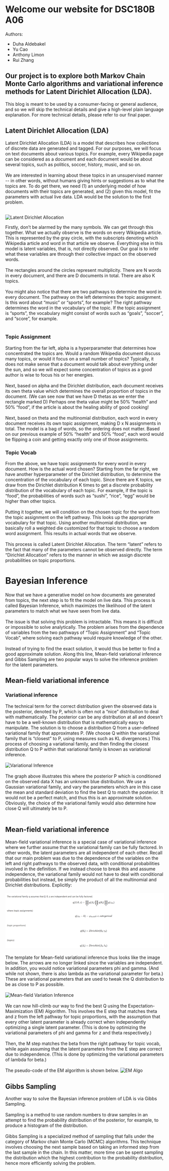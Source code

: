 # Welcome our website for DSC180B A06
Authors:
* Duha Aldebakel
* Yu Cao
* Anthony Limon
* Rui Zhang
## Our project is to explore both Markov Chain Monte Carlo algorithms and variational inference methods for Latent Dirichlet Allocation (LDA). 
This blog is meant to be used by a consumer-facing or general audience, and so we will skip the technical details and give a high-level plain language explanation. For more technical details, please refer to our final paper.
## Latent Dirichlet Allocation (LDA)
Latent Dirichlet Allocation (LDA) is a model that describes how collections of discrete data are generated and tagged. For our purposes, we will focus on text documents about various topics. For example, every Wikipedia page can be considered as a document and each document would be about several topics, such as politics, soccer, history, music, and so on. 
<br>
<br>
We are interested in learning about these topics in an unsupervised manner -- in other words, without humans giving hints or suggestions as to what the topics are. To do get there, we need (1) an underlying model of how documents with their topics are generated, and (2) given this model, fit the parameters with actual live data. LDA would be the solution to the first problem.
<br>
<br>

![Latent Dirichlet Allocation](https://github.com/a1limon/DSC180B.visual.io/blob/gh-pages/images/lda_graphical_model.png?raw=true)

Firstly, don’t be alarmed by the many symbols. We can get through this together. What we actually observe is the words on every Wikipedia article. This is represented by the gray circle, with the subscripts denoting which Wikipedia article and word in that article we observe. Everything else in this model is latent variables, that is, not directly observed. Our goal is to infer what these variables are through their collective impact on the observed words. 
<br>
<br>
The rectangles around the circles represent multiplicity. There are N words in every document, and there are D documents in total. There are also K topics.
<br>
<br>
You might also notice that there are two pathways to determine the word in every document. The pathway on the left determines the topic assignment. Is this word about “music” or “sports”, for example? The right pathway determines the word in the vocabulary of the topic. If the topic assignment is “sports”, the vocabulary might consist of words such as “goals”, “soccer”, and “score”, for example.
<br>
<br>
### Topic Assignment
Starting from the far left, alpha is a hyperparameter that determines how concentrated the topics are. Would a random Wikipedia document discuss many topics, or would it focus on a small number of topics? Typically, it does not make sense that a document would talk about everything under the sun, and so we will expect some concentration of topics as a good author is wise to focus his or her energies.
<br>
<br>
Next, based on alpha and the Dirichlet distribution, each document receives its own theta value which determines the overall proportion of topics in the document. (We can see now that we have D thetas as we enter the rectangle marked D) Perhaps one theta value might be 50% “health” and 50% “food”, if the article is about the healing ability of good cooking! 
<br>
<br>
Next, based on theta and the multinomial distribution, each word in every document receives its own topic assignment, making D x N assignments in total. The model is a bag of words, so the ordering does not matter. Based on our previous example of 50% “health” and 50% “food”, each word would be flipping a coin and getting exactly only one of those assignments.

### Topic Vocab 
From the above, we have topic assignments for every word in every document. How is the actual word chosen? Starting from the far right, we have another hyperparameter of the Dirichlet distribution, to determine the concentration of the vocabulary of each topic. Since there are K topics, we draw from the Dirichlet distribution K times to get a discrete probability distribution of the vocabulary of each topic. For example, if the topic is “food”, the probabilities of words such as “sushi”, “rice”, “egg” would be higher than other topics.
<br>
<br>
Putting it together, we will condition on the chosen topic for the word from the topic assignment on the left pathway. This looks up the appropriate vocabulary for that topic. Using another multinomial distribution, we basically roll a weighted die customized for that topic to choose a random word assignment. This results in actual words that we observe.
<br>
<br>
This process is called Latent Dirichlet Allocation. The term “latent” refers to the fact that many of the parameters cannot be observed directly. The term “Dirichlet Allocation” refers to the manner in which we assign discrete probabilities on topic proportions.
# Bayesian Inference
Now that we have a generative model on how documents are generated from topics, the next step is to fit the model on live data. This process is called Bayesian Inference, which maximizes the likelihood of the latent parameters to match what we have seen from live data. 
<br>
<br>
The issue is that solving this problem is intractable. This means it is difficult or impossible to solve analytically. The problem arises from the dependence of variables from the two pathways of “Topic Assignment” and “Topic Vocab”, where solving each pathway would require knowledge of the other.
<br>
<br>
Instead of trying to find the exact solution, it would thus be better to find a good approximate solution. Along this line, Mean-field variational inference and Gibbs Sampling are two popular ways to solve the inference problem for the latent parameters. 
## Mean-field variational inference
### Variational inference
The technical term for the correct distribution given the observed data is the posterior, denoted by P, which is often not a “nice” distribution to deal with mathematically. The posterior can be any distribution at all and doesn’t have to be a well-known distribution that is mathematically easy to manipulate. The solution is to choose a distribution Q from a user-defined variational family that approximates P. (We choose Q within the variational family that is “closest” to P, using measures such as KL divergences.) This process of choosing a variational family, and then finding the closest distribution Q to P within that variational family is known as variational inference. 
<br>
<br>
![Variational Inference](https://miro.medium.com/max/1002/1*YVFAbC7DgfAj94-0TRt8IQ.png)
<br>
<br>
The graph above illustrates this where the posterior P which is conditioned on the observed data X has an unknown blue distribution. We use a Gaussian variational family, and vary the parameters which are in this case the mean and standard deviation to find the best Q to match the posterior. It would not be a perfect match, and thus this is an approximate solution. Obviously, the choice of the variational family would also determine how close Q will ultimately be to P.
<br>
<br>
## Mean-field variational inference
Mean-field variational inference is a special case of variational inference where we further assume that the variational family can be fully factored. In other words, the latent parameters are all independent of each other. Recall that our main problem was due to the dependence of the variables on the left and right pathways to the observed data, with conditional probabilities involved in the definition. If we instead choose to break this and assume independence, the variational family would not have to deal with conditional probabilities but instead, be simply the product of all the multinomial and Dirichlet distributions. Explicitly:
<br>
<br>
![]( https://github.com/duha-aldebakel/DSC180B-LDACode/blob/master/images/MFVI.PNG?raw=true)
<br>
<br>
The template for Mean-field variational inference thus looks like the image below. The arrows are no longer linked since the variables are independent. In addition, you would notice variational parameters phi and gamma. (And while not shown, there is also lambda as the variational parameter for beta.) These are variational parameters that are used to tweak the Q distribution to be as close to P as possible.
<br>
<br>
![Mean-field Variation Inference](https://camo.githubusercontent.com/be972716d5117d7d769095628c721909c5f4f90ece185c99054e936beee1435d/68747470733a2f2f6769746875622e636f6d2f647568612d616c646562616b656c2f445343313830422d4c4441436f64652f626c6f622f6d61737465722f696d616765732f4c44415f4d65616e6669656c642e504e473f7261773d74727565)
<br>
<br>
We can now hill-climb our way to find the best Q using the Expectation-Maximization (EM) Algorithm. This involves the E step that matches theta and z from the left pathway for topic proportions, with the assumption that every other latent parameter is already correct when independently optimizing a single latent parameter. (This is done by optimizing the variational parameters of phi and gamma for z and theta respectively.) 
<br>
<br>
Then, the M step matches the beta from the right pathway for topic vocab, while again assuming that the latent parameters from the E step are correct due to independence. (This is done by optimizing the variational parameters of lambda for beta.) 
<br>
<br>
The pseudo-code of the EM algorithm is shown below.
![EM Algo](https://camo.githubusercontent.com/22fce9cd102f74289c87d8834c04081b9a909f1861520e0da6f8c3a5eb2d5cfe/68747470733a2f2f6769746875622e636f6d2f647568612d616c646562616b656c2f445343313830422d4c4441436f64652f626c6f622f6d61737465722f696d616765732f56425f4c44415f416c676f312e504e473f7261773d74727565)
## Gibbs Sampling
Another way to solve the Bayesian inference problem of LDA is via Gibbs Sampling. 
<br>
<br>
Sampling is a method to use random numbers to draw samples in an attempt to find the probability distribution of the posterior, for example, to produce a histogram of the distribution. 
<br>
<br>
Gibbs Sampling is a specialized method of sampling that falls under the category of Markov chain Monte Carlo (MCMC) algorithms. This technique involves choosing the next sample based on taking an informed step from the last sample in the chain. In this matter, more time can be spent sampling the distribution which the highest contribution to the probability distribution, hence more efficiently solving the problem.




